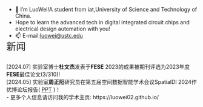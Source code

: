 - 👋 I’m LuoWei!A student from iat,University of Science and Technology of China.
- Hope to learn the advanced tech in digital integrated circuit chips and electrical design automation with you! 
- 📫 E-mail:luowei@ustc.edu


 <section class="section">
        <div class="container">
            <p class="title is-4 " style="margin-top: -20px; font-size: 1.6rem;font-family: Arial;">新闻</p>
            <div class="column  has-text-justified" style="max-height: 400px; overflow: auto;">
                [2024.07] 实验室博士<b>杜文杰</b>发表于<b>FESE</b> 2023的成果被期刊评选为2023年度<b>FESE</b>最佳论文(3/310)!<br>
                [2024.05] 实验室<b>周正阳</b>研究员在第五届空间数据智能学术会议SpatialDI 2024作优博论坛报告(
                <a href="http://home.ustc.edu.cn/~zzy0929/Home/STFO.pdf">PPT</a>
                )！<br> 
            </div>
        </div>
    </section>
- 更多个人信息请访问我的学术主页: https://luowei02.github.io/
<!---
luowei02/luowei02 is a ✨ special ✨ repository because its `README.md` (this file) appears on your GitHub profile.
You can click the Preview link to take a look at your changes.
--->
